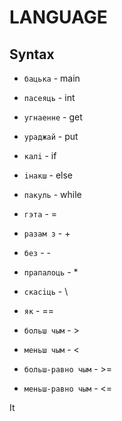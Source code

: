 # LANGUAGE 

## Syntax

* `бацька`          - main
* `пасеяць`         - int
* `угнаенне`        - get
* `ураджай`         - put  

* `калi`            - if
* `iнакш`           - else
* `пакуль`          - while
  
* `гэта`            - = 
* `разам з`         - + 
* `без`             - -
* `прапалоць`       - *
* `скасiць`         - \
  
* `як`              - ==
* `больш чым`       - >
* `меньш чым`       - <
* `больш-равно чым` - >=
* `меньш-равно чым` - <=
  
It 
